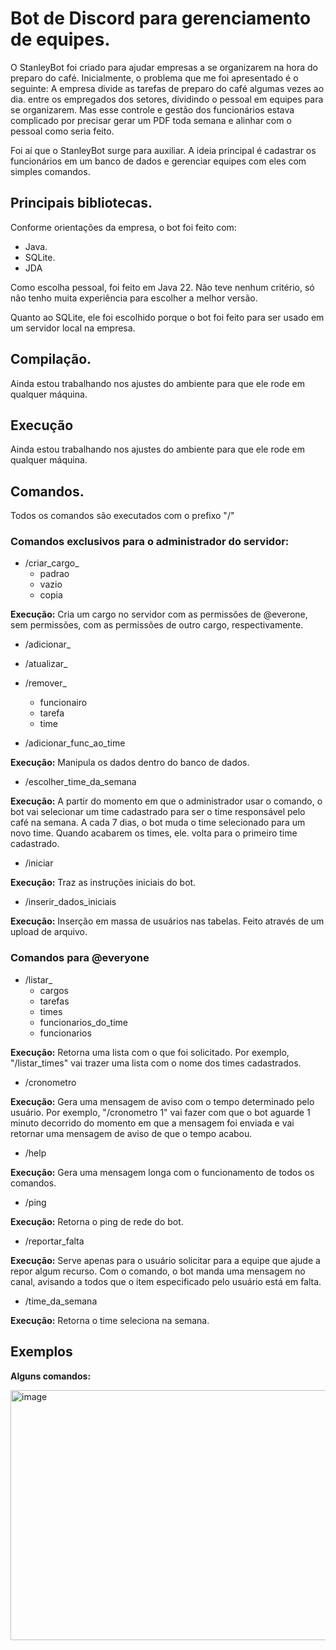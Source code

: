 # Bot de Discord para gerenciamento de equipes.

O StanleyBot foi criado para ajudar empresas a se organizarem na hora do preparo do café. Inicialmente, o problema que me foi apresentado é o seguinte: A empresa divide as tarefas de preparo do café algumas vezes ao dia.
entre os empregados dos setores, dividindo o pessoal em equipes para se organizarem. Mas esse controle e gestão dos funcionários estava complicado por precisar gerar um PDF toda semana e alinhar com o pessoal como seria feito.

Foi aí que o StanleyBot surge para auxiliar. A ideia principal é cadastrar os funcionários em um banco de dados e gerenciar equipes com eles com simples comandos.

## Principais bibliotecas.
Conforme orientações da empresa, o bot foi feito com:

- Java.
- SQLite.
- JDA
  
Como escolha pessoal, foi feito em Java 22. Não teve nenhum critério, só não tenho muita experiência para escolher a melhor versão.

Quanto ao SQLite, ele foi escolhido porque o bot foi feito para ser usado em um servidor local na empresa.

## Compilação.

Ainda estou trabalhando nos ajustes do ambiente para que ele rode em qualquer máquina.

## Execução

Ainda estou trabalhando nos ajustes do ambiente para que ele rode em qualquer máquina.

## Comandos.

Todos os comandos são executados com o prefixo "/"

### Comandos exclusivos para o administrador do servidor:

- /criar_cargo_
  - padrao
  - vazio
  - copia
  
**Execução:** Cria um cargo no servidor com as permissões de @everone, sem permissões, com as permissões de outro cargo, respectivamente.

- /adicionar_
- /atualizar_
- /remover_
  
    - funcionairo
    - tarefa
    - time
      
- /adicionar_func_ao_time

**Execução:** Manipula os dados dentro do banco de dados.

- /escolher_time_da_semana

**Execução:** A partir do momento em que o administrador usar o comando, o bot vai selecionar um time cadastrado para ser o time responsável pelo café na semana. A cada 7 dias, o bot muda o time selecionado para um novo time. Quando acabarem os times, ele.
volta para o primeiro time cadastrado.

- /iniciar

**Execução:** Traz as instruções iniciais do bot.
  
- /inserir_dados_iniciais

**Execução:** Inserção em massa de usuários nas tabelas. Feito através de um upload de arquivo.

### Comandos para @everyone

- /listar_
  - cargos
  - tarefas
  - times
  - funcionarios_do_time
  - funcionarios

**Execução:** Retorna uma lista com o que foi solicitado. Por exemplo, "/listar_times" vai trazer uma lista com o nome dos times cadastrados.

- /cronometro

**Execução:** Gera uma mensagem de aviso com o tempo determinado pelo usuário. Por exemplo, "/cronometro 1" vai fazer com que o bot aguarde 1 minuto decorrido do momento em que a mensagem foi enviada e vai retornar uma mensagem de aviso de que o tempo acabou.

- /help

**Execução:** Gera uma mensagem longa com o funcionamento de todos os comandos.

- /ping

**Execução:** Retorna o ping de rede do bot.

- /reportar_falta

**Execução:** Serve apenas para o usuário solicitar para a equipe que ajude a repor algum recurso. Com o comando, o bot manda uma mensagem no canal, avisando a todos que o item especificado pelo usuário está em falta.

- /time_da_semana

**Execução:** Retorna o time seleciona na semana.

## Exemplos

**Alguns comandos:**


<img src="https://github.com/user-attachments/assets/c65e3a51-4648-4bf6-b2ee-f19e8004f385" width="700" height="400" alt="image">






